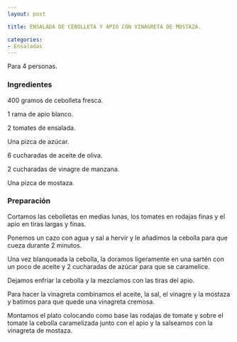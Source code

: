 ```yaml
---
layout: post

title: ENSALADA DE CEBOLLETA Y APIO CON VINAGRETA DE MOSTAZA.

categories:
- Ensaladas
---
```

Para 4 personas.

<h3>Ingredientes</h3>
400 gramos de cebolleta fresca.

1 rama de apio blanco.

2 tomates de ensalada.

Una pizca de azúcar.

6 cucharadas de aceite de oliva.

2 cucharadas de vinagre de manzana.

Una pizca de mostaza.

<h3>Preparación</h3>
Cortamos las cebolletas en medias lunas, los tomates en rodajas finas y el apio en tiras largas y finas.

Ponemos un cazo con agua y sal a hervir y le añadimos la cebolla para que cueza durante 2 minutos.

Una vez blanqueada la cebolla, la doramos ligeramente en una sartén con un poco de aceite y 2 cucharadas de azúcar para que se caramelice.

Dejamos enfriar la cebolla y la mezclamos con las tiras del apio.

Para hacer la vinagreta combinamos el aceite, la sal, el vinagre y la mostaza y batimos para que quede una vinagreta cremosa.

Montamos el plato colocando como base las rodajas de tomate y sobre el tomate la cebolla caramelizada junto con el apio y la salseamos con la vinagreta de mostaza.